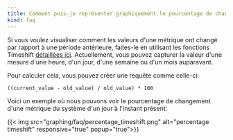 ```yaml
---
title: Comment puis-je représenter graphiquement le pourcentage de changement entre une valeur antérieure et une valeur actuelle?
kind: faq
---
```


Si vous voulez visualiser comment les valeurs d'une métrique ont changé par rapport à une période antérieure, faites-le en utilisant les fonctions Timeshift [détaillées ici][1]. Actuellement, vous pouvez capturer la valeur d'une mesure d'une heure, d'un jour, d'une semaine ou d'un mois auparavant.

Pour calculer cela, vous pouvez créer une requête comme celle-ci:
```
((current_value - old_value) / old_value) * 100
```

Voici un exemple où nous pouvons voir le pourcentage de changement d'une métrique du système d'un jour à l'instant présent:

{{< img src="graphing/faq/percentage_timeshift.png" alt="percentage timeshift" responsive="true" popup="true">}}

[1]: /graphing/miscellaneous/functions/#timeshift

